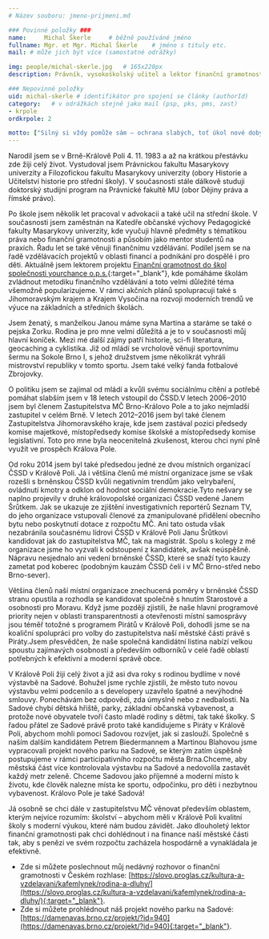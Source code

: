 ```yaml
---
# Název souboru: jmeno-prijmeni.md

### Povinné položky ###
name:     Michal Škerle  	# běžně používáné jméno
fullname: Mgr. et Mgr. Michal Škerle  	# jméno s tituly etc.
mail: # může jich být více (samostatné odrážky)

img: people/michal-skerle.jpg   # 165x220px
description: Právník, vysokoškolský učitel a lektor finanční gramotnosti 	# kratký popis, max 160 znaků

### Nepovinné položky
uid: michal-skerle # identifikátor pro spojení se články (authorId)
category: 	# v odrážkách stejně jako mail (psp, pks, pms, zast)
- krpole
ordkrpole: 2

motto: ["Silný si vždy pomůže sám – ochrana slabých, toť úkol nové doby.", "T. G. Masaryk"]
---
```


Narodil jsem se v Brně-Králově Poli 4. 11. 1983 a až na krátkou přestávku zde žiji celý život. Vystudoval jsem Právnickou fakultu Masarykovy univerzity a Filozofickou fakultu Masarykovy univerzity (obory Historie a Učitelství historie pro střední školy). V současnosti stále dálkově studuji doktorský studijní program na Právnické fakultě MU (obor Dějiny práva a římské právo).

Po škole jsem několik let pracoval v advokacii a také učil na střední škole. V současnosti jsem zaměstnán na Katedře občanské výchovy Pedagogické fakulty Masarykovy univerzity, kde vyučuji hlavně předměty s tématikou práva nebo finanční gramotnosti a působím jako mentor studentů na praxích. Řadu let se také věnuji finančnímu vzdělávání. Podílel jsem se na řadě vzdělávacích projektů v oblasti financí a podnikání pro dospělé i pro děti. Aktuálně jsem lektorem projektu [Finanční gramotnost do škol společnosti yourchance o.p.s.](www.fgdoskol.cz){:target="_blank"}, kde pomáháme školám zvládnout metodiku finančního vzdělávání a toto velmi důležité téma všemožně popularizujeme. V rámci akčních plánů spolupracuji také s Jihomoravským krajem a Krajem Vysočina na rozvoji moderních trendů ve výuce na základních a středních školách.

Jsem ženatý, s manželkou Janou máme syna Martina a staráme se také o pejska Zorku. Rodina je pro mne velmi důležitá a je to v současnosti můj hlavní koníček. Mezi mé další zájmy patří historie, sci-fi literatura, geocaching a cyklistika. Již od mládí se vrcholově věnuji sportovnímu šermu na Sokole Brno I, s jehož družstvem jsme několikrát vyhráli mistrovství republiky v tomto sportu. Jsem také velký fanda fotbalové Zbrojovky.

O politiku jsem se zajímal od mládí a kvůli svému sociálnímu cítění a potřebě pomáhat slabším jsem v 18 letech vstoupil do ČSSD.V letech 2006–2010 jsem byl členem Zastupitelstva MČ Brno-Královo Pole a to jako nejmladší zastupitel v celém Brně. V letech 2012–2016 jsem byl také členem Zastupitelstva Jihomoravského kraje, kde jsem zastával pozici předsedy komise majetkové, místopředsedy komise školské a místopředsedy komise legislativní. Toto pro mne byla neocenitelná zkušenost, kterou chci nyní plně využít ve prospěch Králova Pole.

Od roku 2014 jsem byl také předsedou jedné ze dvou místních organizací ČSSD v Králově Poli. Já i většina členů mé místní organizace jsme se však rozešli s brněnskou ČSSD kvůli negativním trendům jako velrybaření, ovládnutí kmotry a odklon od hodnot sociální demokracie.Tyto nešvary se naplno projevily v druhé královopolské organizaci ČSSD vedené Janem Šrůtkem. Jak se ukazuje ze zjištění investigativních reportérů Seznam TV, do jeho organizace vstupovali členové za zmanipulované přidělení obecního bytu nebo poskytnutí dotace z rozpočtu MČ. Ani tato ostuda však nezabránila současnému lídrovi ČSSD v Králově Poli Janu Šrůtkovi kandidovat jak do zastupitelstva MČ, tak na magistrát. Spolu s kolegy z mé organizace jsme ho vyzvali k odstoupení z kandidátek, avšak neúspěšně. Nápravu nesjednalo ani vedení brněnské ČSSD, které se snaží tyto kauzy zametat pod koberec (podobným kauzám ČSSD čelí i v MČ Brno-střed nebo Brno-sever).

Většina členů naší místní organizace znechucená poměry v brněnské ČSSD stranu opustila a rozhodla se kandidovat společně s hnutím Starostové a osobnosti pro Moravu. Když jsme později zjistili, že naše hlavní programové priority nejen v oblasti transparentnosti a otevřenosti místní samosprávy jsou téměř totožné s programem Pirátů v Králově Poli, dohodli jsme se na koaliční spolupráci pro volby do zastupitelstva naší městské části právě s Piráty.Jsem přesvědčen, že naše společná kandidátní listina nabízí velkou spoustu zajímavých osobností a především odborníků v celé řadě oblastí potřebných k efektivní a moderní správě obce.

V Králově Poli žiji celý život a již asi dva roky s rodinou bydlíme v nové výstavbě na Sadové. Bohužel jsme rychle zjistili, že město tuto novou výstavbu velmi podcenilo a s developery uzavřelo špatné a nevýhodné smlouvy. Ponechávám bez odpovědi, zda úmyslně nebo z nedbalosti. Na Sadové chybí dětská hřiště, parky, základní občanská vybavenost, a protože nové obyvatele tvoří často mladé rodiny s dětmi, tak také školky. S řadou přátel ze Sadové právě proto také kandidujeme s Piráty v Králově Poli, abychom mohli pomoci Sadovou rozvíjet, jak si zaslouží. Společně s naším dalším kandidátem Petrem Biedermannem a Martinou Blahovou jsme vypracovali projekt nového parku na Sadové, se kterým zatím úspěšně postupujeme v rámci participativního rozpočtu města Brna.Chceme, aby městská část více kontrolovala výstavbu na Sadové a nedovolila zastavět každý metr zeleně. Chceme Sadovou jako příjemné a moderní místo k životu, kde člověk nalezne místa ke sportu, odpočinku, pro děti i nezbytnou vybavenost. Královo Pole je také Sadová!

Já osobně se chci dále v zastupitelstvu MČ věnovat především oblastem, kterým nejvíce rozumím: školství – abychom měli v Králově Poli kvalitní školy s moderní výukou, které nám budou závidět. Jako dlouholetý lektor finanční gramotnosti pak chci dohlédnout i na finance naší městské části tak, aby s penězi ve svém rozpočtu zacházela hospodárně a vynakládala je efektivně.

* Zde si můžete poslechnout můj nedávný rozhovor o finanční gramotnosti v Českém rozhlase:
[https://slovo.proglas.cz/kultura-a-vzdelavani/kafemlynek/rodina-a-dluhy/](https://slovo.proglas.cz/kultura-a-vzdelavani/kafemlynek/rodina-a-dluhy/){:target="_blank"}.
* Zde si můžete prohlédnout náš projekt nového parku na Sadové:
[https://damenavas.brno.cz/projekt/?id=940](https://damenavas.brno.cz/projekt/?id=940){:target="_blank"}.
